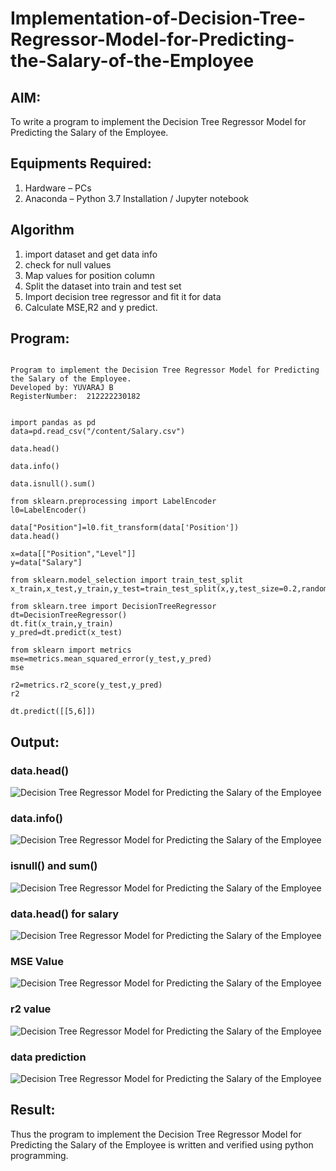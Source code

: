# Implementation-of-Decision-Tree-Regressor-Model-for-Predicting-the-Salary-of-the-Employee

## AIM:
To write a program to implement the Decision Tree Regressor Model for Predicting the Salary of the Employee.

## Equipments Required:
1. Hardware – PCs
2. Anaconda – Python 3.7 Installation / Jupyter notebook

## Algorithm
1. import dataset and get data info
2. check for null values
3. Map values for position column
4. Split the dataset into train and test set
5. Import decision tree regressor and fit it for data 
6. Calculate MSE,R2 and y predict.

## Program:
```

Program to implement the Decision Tree Regressor Model for Predicting the Salary of the Employee.
Developed by: YUVARAJ B
RegisterNumber:  212222230182


import pandas as pd
data=pd.read_csv("/content/Salary.csv")

data.head()

data.info()

data.isnull().sum()

from sklearn.preprocessing import LabelEncoder
l0=LabelEncoder()

data["Position"]=l0.fit_transform(data['Position'])
data.head()

x=data[["Position","Level"]]
y=data["Salary"]

from sklearn.model_selection import train_test_split
x_train,x_test,y_train,y_test=train_test_split(x,y,test_size=0.2,random_state=2)

from sklearn.tree import DecisionTreeRegressor
dt=DecisionTreeRegressor()
dt.fit(x_train,y_train)
y_pred=dt.predict(x_test)

from sklearn import metrics
mse=metrics.mean_squared_error(y_test,y_pred)
mse

r2=metrics.r2_score(y_test,y_pred)
r2

dt.predict([[5,6]])
```

## Output:

### data.head()

![Decision Tree Regressor Model for Predicting the Salary of the Employee](ml701.png)

### data.info()

![Decision Tree Regressor Model for Predicting the Salary of the Employee](ml702.png)

### isnull() and sum()

![Decision Tree Regressor Model for Predicting the Salary of the Employee](ml703.png)

### data.head() for salary
![Decision Tree Regressor Model for Predicting the Salary of the Employee](ml704.png)

### MSE Value

![Decision Tree Regressor Model for Predicting the Salary of the Employee](ml705.png)

### r2 value 
![Decision Tree Regressor Model for Predicting the Salary of the Employee](ml706.png)

### data prediction
![Decision Tree Regressor Model for Predicting the Salary of the Employee](ml707.png)


## Result:
Thus the program to implement the Decision Tree Regressor Model for Predicting the Salary of the Employee is written and verified using python programming.
